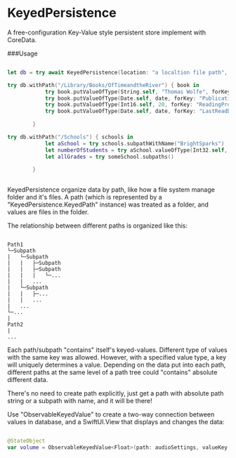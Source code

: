 # KeyedPersistence

A free-configuration Key-Value style persistent store implement with CoreData.


###Usage


```swift

let db = try await KeyedPersistence(location: "a localtion file path", storeType: .sqlite)

try db.withPath("/Library/Books/OfTimeandtheRiver") { book in
            try book.putValueOfType(String.self, "Thomas Wolfe", forKey: "Author")
            try book.putValueOfType(Date.self, date, forKey: "PublicationDate")
            try book.putValueOfType(Int16.self, 20, forKey: "ReadingProgress")
            try book.putValueOfType(Date.self, date, forKey: "LastReadDate")
            
        }

try db.withPath("/Schools") { schools in
            let aSchool = try schools.subpathWithName("BrightSparks")
            let numberOfStudents = try aSchool.valueOfType(Int32.self, forKey: "StudentsCount")
            let allGrades = try someSchool.subpaths()
            
        }
        
```


KeyedPersistence organize data by path, like how a file system manage folder and it's files. 
A path (which is represented by a "KeyedPersistence.KeyedPath" instance) was treated as a folder, and values are files in the folder.

The relationship between different paths is organized like this:
```

Path1
└─Subpath
|   └─Subpath
|   |   ├─Subpath
|   |   ├─Subpath
|   |   |   └─...
|   |   ...
|   └─Subpath
|   |   ├─...
|   |   ...
|   ...
└─...
|
Path2
|
...

```


Each path/subpath "contains" itself's keyed-values. Different type of values with the same key was allowed.
However, with a specified value type, a key will uniquely determines a value.
Depending on the data put into each path, different paths at the same level of a path tree could "contains" absolute different data. 


There's no need to create path explicitly, just get a path with absolute path string or a subpath with name, and it will be there!


Use "ObservableKeyedValue<T>" to create a two-way connection between values in database, and a SwiftUI.View that displays and changes the data:


```swift

@StateObject
var volume = ObservableKeyedValue<Float>(path: audioSettings, valueKey: "Volume", initialValue: 0.0)

```
